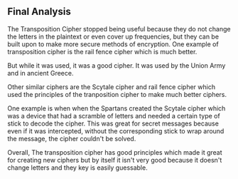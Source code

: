 ## Final Analysis

The Transposition Cipher stopped being useful because they do not change the letters in the plaintext or even cover up frequencies, but they can be built upon to make more secure methods of encryption. One example of transposition cipher is the rail fence cipher which is much better.

But while it was used, it was a good cipher. It was used by the Union Army and in ancient Greece.

Other similar ciphers are the Scytale cipher and rail fence cipher which used the principles of the tranposition cipher to make much better ciphers.

One example is when when the Spartans created the Scytale cipher which was a device that had a scramble of letters and needed a certain type of stick to decode the cipher. This was great for secret messages because even if it was intercepted, without the corresponding stick to wrap around the message, the cipher couldn't be solved.

Overall, The transposition cipher has good principles which made it great for creating new ciphers but by itself it isn't very good because it doesn't change letters and they key is easily guessable.

